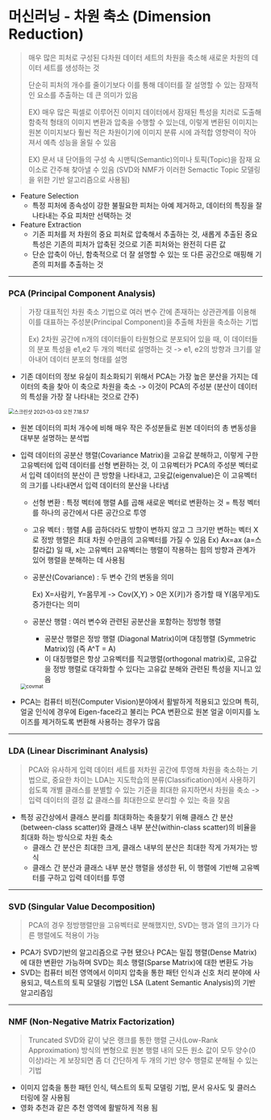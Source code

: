 # 머신러닝 - 차원 축소 (Dimension Reduction)

> 매우 많은 피처로 구성된 다차원 데이터 세트의 차원을 축소해 새로운 차원의 데이터 세트를 생성하는 것
>
> 단순히 피처의 개수를 줄이기보다 이를 통해 데이터를 잘 설명할 수 있는 잠재적인 요소를 추출하는 데 큰 의미가 있음
>
> EX) 매우 많은 픽셀로 이루어진 이미지 데이터에서 잠재된 특성을 치러로 도출해 함축적 형태의 이미지 변환과 압축을 수행할 수 있는데, 이렇게 변환된 이미지는 원본 이미지보다 훨씬 적은 차원이기에 이미지 분류 시에 과적합 영향력이 작아져서 예측 성능을 올릴 수 있음
>
> EX)  문서 내 단어들의 구성 속 시맨틱(Semantic)의미나 토픽(Topic)을 잠재 요이소로 간주해 찾아낼 수 있음 (SVD와 NMF가 이러한 Semactic Topic 모델링을 위한 기반 알고리즘으로 사용됨)

* Feature Selection
  * 특정 피처에 종속성이 강한 불필요한 피처는 아예 제거하고, 데이터의 특징을 잘 나타내는 주요 피처만 선택하는 것
* Feature Extraction
  * 기존 피처를 저 차원의 중요 피처로 압축해서 추출하는 것, 새롭게 추출된 중요 특성은 기존의 피처가 압축된 것으로 기존 피처와는 완전히 다른 값
  * 단순 압축이 아닌, 함축적으로 더 잘 설명할 수 있는 또 다른 공간으로 매핑해 기존의 피처를 추출하는 것

---

### PCA (Principal Component Analysis)

> 가장 대표적인 차원 축소 기법으로 여러 변수 간에 존재하는 상관관계를 이용해 이를 대표하는 주성분(Principal Component)을 추출해 차원을 축소하는 기법
>
> Ex) 2차원 공간에 n개의 데이터들이 타원형으로 분포되어 있을 때, 이 데이터들의 분포 특성을 e1,e2 두 개의 벡터로 설명하는 것 -> e1, e2의 방향과 크기를 알아내어 데이터 분포의 형태를 설명

* 기존 데이터의 정보 유실이 최소화되기 위해서 PCA는 가장 높은 분산을 가지는 데이터의 축을 찾아 이 축으로 차원을 축소 -> 이것이 PCA의 주성분 (분산이 데이터의 특성을 가장 잘 나타내는 것으로 간주)

<img src="../images/pca.png" alt="스크린샷 2021-03-03 오전 7.18.57" style="zoom:70%;" />

[이미지 출처]: https://ratsgo.github.io/from%20frequency%20to%20semantics/2017/04/06/pcasvdlsa/



* 원본 데이터의 피처 개수에 비해 매우 작은 주성분들로 원본 데이터의 총 변동성을 대부분 설명하는 분석법

* 입력 데이터의 공분산 행렬(Covariance Matrix)을 고유값 분해하고, 이렇게 구한 고유벡터에 입력 데이터를 선형 변환하는 것, 이 고유벡터가 PCA의 주성분 벡터로서 입력 데이터의 분산이 큰 방향을 나타내고, 고윳값(eigenvalue)은 이 고유벡터의 크기를 나타내면서 입력 데이터의 분산을 나타냄

  * 선형 변환 : 특정 벡터에 행렬 A를 곱해 새로운 벡터로 변환하는 것 = 특정 벡터를 하나의 공간에서 다른 공간으로 투영

  * 고유 벡터 : 행렬 A를 곱하더라도 방향이 변하지 않고 그 크기만 변하는 벡터 X로 정방 행렬은 최대 차원 수만큼의 고유벡터를 가질 수 있음
    Ex) Ax=ax (a=스칼라값) 일 때, x는 고유벡터
    고유벡터는 행렬이 작용하는 힘의 방향과 관계가 있어 행렬을 분해하는 데 사용됨

  * 공분산(Covariance) : 두 변수 간의 변동을 의미

    Ex) X=사람키, Y=몸무게 -> Cov(X,Y) > 0은 X(키)가 증가할 때 Y(몸무게)도 증가한다는 의미

  * 공분산 행렬 : 여러 변수와 관련된 공분산을 포함하는 정방형 행렬

    * 공분산 행렬은 정방 행렬 (Diagonal Matrix)이며 대칭행렬 (Symmetric Matrix)임 (즉 A^T = A)
    * 이 대칭행렬은 항상 고유벡터를 직교행렬(orthogonal matrix)로, 고유값을 정방 행렬로 대각화할 수 있다는 고유값 분해와 관련된 특성을 지니고 있음

  <img src="../images/covmat.png" alt="covmat" style="zoom:70%;" />

  [이미지출처]: https://stats.stackexchange.com/questions/241449/matrix-and-regression-model

* PCA는 컴퓨터 비전(Computer Vision)분야에서 활발하게 적용되고 있으며 특히, 얼굴 인식에 경우에 Eigen-face라고 불리는 PCA 변환으로 원본 얼굴 이미지를 노이즈를 제거하도록 변환해 사용하는 경우가 많음

---

### LDA (Linear Discriminant Analysis)

> PCA와 유사하게 입력 데이터 세트를 저차원 공간에 투영해 차원을 축소하는 기법으로, 중요한 차이는 LDA는 지도학습의 분류(Classification)에서 사용하기 쉽도록 개별 클래스를 분별할 수 있는 기준을 최대한 유지하면서 차원을 축소 -> 입력 데이터의 결정 값 클래스를 최대한으로 분리할 수 있는 축을 찾음

* 특정 공간상에서 클래스 분리를 최대화하는 축을찾기 위해 클래스 간 분산(between-class scatter)와 클래스 내부 분산(within-class scatter)의 비율을 최대화 하는 방식으로 차원 축소
  * 클래스 간 분산은 최대한 크게, 클래스 내부의 분산은 최대한 작게 가져가는 방식
  * 클래스 간 분산과 클래스 내부 분산 행렬을 생성한 뒤, 이 행렬에 기반해 고유벡터를 구하고 입력 데이터를 투영

---

### SVD (Singular Value Decomposition)

> PCA의 경우 정방행렬만을 고유벡터로 분해했지만, SVD는 행과 열의 크기가 다른 행렬에도 적용이 가능

* PCA가 SVD기반의 알고리즘으로 구현 됐으나 PCA는 밀집 행렬(Dense Matrix)에 대한 변환만 가능하며 SVD는 희소 행렬(Sparse Matrix)에 대한 변환도 가능
* SVD는 컴퓨터 비전 영역에서 이미지 압축을 통한 패턴 인식과 신호 처리 분야에 사용되고, 텍스트의 토픽 모델링 기법인 LSA (Latent Semantic Analysis)의 기반 알고리즘임

---

### NMF (Non-Negative Matrix Factorization)

> Truncated SVD와 같이 낮은 랭크를 통한 행렬 근사(Low-Rank Approximation) 방식의 변형으로 원본 행렬 내의 모든 원소 값이 모두 양수(0 이상)라는 게 보장되면 좀 더 간단하게 두 개의 기반 양수 행렬로 분해될 수 있는 기법

* 이미지 압축을 통한 패턴 인식, 텍스트의 토픽 모델링 기법, 문서 유사도 및 클러스터링에 잘 사용됨
* 영화 추천과 같은 추천 영역에 활발하게 적용 됨

